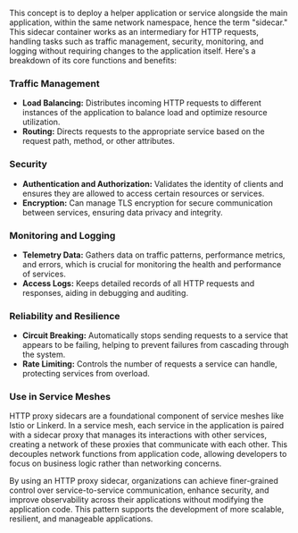 This concept is to deploy a helper application or service alongside the main application, within the same network namespace, hence the term "sidecar." This sidecar container works as an intermediary for HTTP requests, handling tasks such as traffic management, security, monitoring, and logging without requiring changes to the application itself. Here's a breakdown of its core functions and benefits:

### Traffic Management
- **Load Balancing:** Distributes incoming HTTP requests to different instances of the application to balance load and optimize resource utilization.
- **Routing:** Directs requests to the appropriate service based on the request path, method, or other attributes.

### Security
- **Authentication and Authorization:** Validates the identity of clients and ensures they are allowed to access certain resources or services.
- **Encryption:** Can manage TLS encryption for secure communication between services, ensuring data privacy and integrity.

### Monitoring and Logging
- **Telemetry Data:** Gathers data on traffic patterns, performance metrics, and errors, which is crucial for monitoring the health and performance of services.
- **Access Logs:** Keeps detailed records of all HTTP requests and responses, aiding in debugging and auditing.

### Reliability and Resilience
- **Circuit Breaking:** Automatically stops sending requests to a service that appears to be failing, helping to prevent failures from cascading through the system.
- **Rate Limiting:** Controls the number of requests a service can handle, protecting services from overload.

### Use in Service Meshes
HTTP proxy sidecars are a foundational component of service meshes like Istio or Linkerd. In a service mesh, each service in the application is paired with a sidecar proxy that manages its interactions with other services, creating a network of these proxies that communicate with each other. This decouples network functions from application code, allowing developers to focus on business logic rather than networking concerns.

By using an HTTP proxy sidecar, organizations can achieve finer-grained control over service-to-service communication, enhance security, and improve observability across their applications without modifying the application code. This pattern supports the development of more scalable, resilient, and manageable applications.